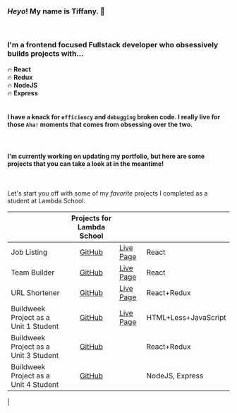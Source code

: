 ### *Heyo*! My name is **Tiffany**. :wave:
<br />

### I'm a frontend focused Fullstack developer who obsessively builds projects with... <br />
:fire: **React** <br />
:fire: **Redux** <br />
:fire: **NodeJS** <br />
:fire: **Express** <br />
<br />

#### I have a knack for `efficiency` and `debugging` broken code. I really live for those `Aha!` moments that comes from obsessing over the two.

<br />

#### I'm currently working on updating my portfolio, but here are some projects that you can take a look at in the meantime!

<br />

Let's start you off with some of my *favorite*  projects I completed as a student at Lambda School.

|                                       |                       Projects for Lambda School                        |                                                                                        |                      |
| ------------------------------------- | :---------------------------------------------------------------------: | -------------------------------------------------------------------------------------- | :------------------- |
| Job Listing                           |        [GitHub](https://github.com/yirano/Frontend_Job-Listing)         | [Live Page](https://job-listing-tau.now.sh/)                                           | React                |
| Team Builder                          |        [GitHub](https://github.com/yirano/project_team-builder)         | [Live Page]( https://team-builder-taupe.now.sh/ )                                      | React                |
| URL Shortener                         |          [GitHub](https://github.com/yirano/React-Redux-App-1)          | [Live Page](https://url-shortening-api-tawny.now.sh/)                                  | React+Redux          |
| Buildweek Project as a Unit 1 Student | [GitHub](https://github.com/Secret-Family-Recipes-Cookbook-6/Marketing) | [Live Page]( https://secret-family-recipes-cookbook-6.github.io/Marketing/index.html ) | HTML+Less+JavaScript |
| Buildweek Project as a Unit 3 Student |        [GitHub](https://github.com/The-Expat-Journal/front-end)         |                                                                                        | React+Redux          |
| Buildweek Project as a Unit 4 Student |         [GitHub](https://github.com/BW-Pintereach-Aja/back-end)         |                                                                                        | NodeJS, Express      |


<!-- 
|             |                    Personal Projects                     |                                              |       |
| ----------- | :------------------------------------------------------: | -------------------------------------------- | :---- |
| Job Listing | [GitHub](https://github.com/yirano/Frontend_Job-Listing) | [Live Page](https://job-listing-tau.now.sh/) | React | --> |